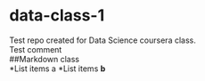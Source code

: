 # data-class-1
Test repo created for Data Science coursera class.<br />
Test comment <br />
##Markdown class <br />
*List items a
*List items **b**
